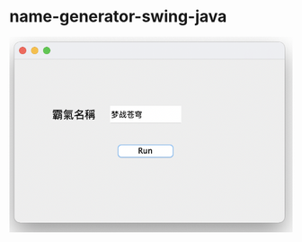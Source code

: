 # name-generator-swing-java
![This is an image](https://github.com/b06608062/name-generator-swing-java/blob/master/demo_image/截圖%202022-04-06%20下午3.04.01.png)
